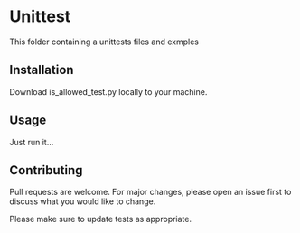 # Unittest

This folder containing a unittests files and exmples

## Installation

Download is_allowed_test.py locally to your machine.

## Usage

Just run it...

## Contributing
Pull requests are welcome. For major changes, please open an issue first to discuss what you would like to change.

Please make sure to update tests as appropriate.
